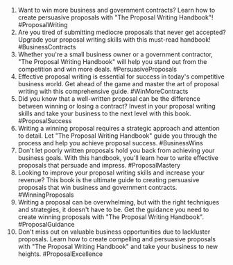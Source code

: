 1. Want to win more business and government contracts? Learn how to create persuasive proposals with "The Proposal Writing Handbook"!  #ProposalWriting
2. Are you tired of submitting mediocre proposals that never get accepted? Upgrade your proposal writing skills with this must-read handbook!  #BusinessContracts
3. Whether you're a small business owner or a government contractor, "The Proposal Writing Handbook" will help you stand out from the competition and win more deals.  #PersuasiveProposals
4. Effective proposal writing is essential for success in today's competitive business world. Get ahead of the game and master the art of proposal writing with this comprehensive guide.  #WinMoreContracts
5. Did you know that a well-written proposal can be the difference between winning or losing a contract? Invest in your proposal writing skills and take your business to the next level with this book.  #ProposalSuccess
6. Writing a winning proposal requires a strategic approach and attention to detail. Let "The Proposal Writing Handbook" guide you through the process and help you achieve proposal success.  #BusinessWins
7. Don't let poorly written proposals hold you back from achieving your business goals. With this handbook, you'll learn how to write effective proposals that persuade and impress.  #ProposalMastery
8. Looking to improve your proposal writing skills and increase your revenue? This book is the ultimate guide to creating persuasive proposals that win business and government contracts.  #WinningProposals
9. Writing a proposal can be overwhelming, but with the right techniques and strategies, it doesn't have to be. Get the guidance you need to create winning proposals with "The Proposal Writing Handbook".  #ProposalGuidance
10. Don't miss out on valuable business opportunities due to lackluster proposals. Learn how to create compelling and persuasive proposals with "The Proposal Writing Handbook" and take your business to new heights.  #ProposalExcellence
